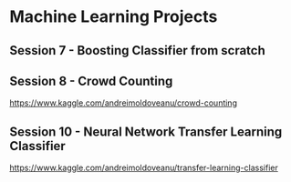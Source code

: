# Machine Learning Projects

## Session 7 - Boosting Classifier from scratch

## Session 8 - Crowd Counting
https://www.kaggle.com/andreimoldoveanu/crowd-counting

## Session 10 - Neural Network Transfer Learning Classifier
https://www.kaggle.com/andreimoldoveanu/transfer-learning-classifier

